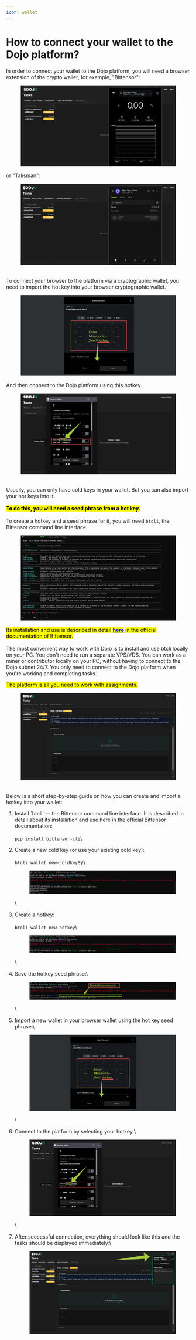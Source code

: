 ```yaml
---
icon: wallet
---
```


# How to connect your wallet to the Dojo platform?

In order to connect your wallet to the Dojo platform, you will need a browser extension of the crypto wallet, for example, "Bittensor":

<figure><img src=".gitbook/assets/image.png" alt=""><figcaption></figcaption></figure>

or "Talisman":

<figure><img src=".gitbook/assets/image (1).png" alt=""><figcaption></figcaption></figure>

\
To connect your browser to the platform via a cryptographic wallet, you need to import the hot key into your browser cryptographic wallet. &#x20;

<figure><img src=".gitbook/assets/image (4).png" alt=""><figcaption></figcaption></figure>

And then connect to the Dojo platform using this hotkey.

<figure><img src=".gitbook/assets/image (3).png" alt=""><figcaption></figcaption></figure>

\
Usually, you can only have cold keys in your wallet. But you can also import your hot keys into it.\
\
<mark style="color:$success;">**To do this, you will need a seed phrase from a hot key.**</mark>\
\
To create a hotkey and a seed phrase for it, you will need `btcli`, the Bittensor command line interface.

<figure><img src=".gitbook/assets/image (5).png" alt=""><figcaption></figcaption></figure>

<mark style="color:$danger;">Its installation and use is described in detail</mark> [<mark style="color:blue;">**here**</mark> ](https://docs.learnbittensor.org/getting-started/install-btcli)<mark style="color:$danger;">in the official documentation of Bittensor.</mark>\
\
The most convenient way to work with Dojo is to install and use btcli locally on your PC. You don't need to run a separate VPS/VDS. You can work as a miner or contributor locally on your PC, without having to connect to the Dojo subnet 24/7. You only need to connect to the Dojo platform when you're working and completing tasks.

<mark style="color:$success;">The platform is all you need to work with assignments.</mark>

<figure><img src=".gitbook/assets/image (7).png" alt=""><figcaption></figcaption></figure>

\
Below is a short step-by-step guide on how you can create and import a hotkey into your wallet:

1. Install \`btcli' — the Bittensor command line interface. It is described in detail about its installation and use here in the official Bittensor documentation:\
   \
   `pip install bittensor-cli`\

2.  Create a new cold key (or use your existing cold key):\
    \
    `btcli wallet new-coldkey`ey\


    <figure><img src=".gitbook/assets/image (9).png" alt=""><figcaption></figcaption></figure>

    \

3.  Create a hotkey:\
    \
    `btcli wallet new-hotkey`\


    <figure><img src=".gitbook/assets/image (12).png" alt=""><figcaption></figcaption></figure>

    \

4.  Save the hotkey seed phrase:\


    <figure><img src=".gitbook/assets/image (14).png" alt=""><figcaption></figcaption></figure>

    \

5.  Import a new wallet in your browser wallet using the hot key seed phrase:\


    <figure><img src=".gitbook/assets/image (15).png" alt=""><figcaption></figcaption></figure>

    \

6.  Connect to the platform by selecting your hotkey.\


    <figure><img src=".gitbook/assets/image (16).png" alt=""><figcaption></figcaption></figure>

    \

7.  After successful connection, everything should look like this and the tasks should be displayed immediately:\


    <figure><img src=".gitbook/assets/image (18).png" alt=""><figcaption></figcaption></figure>
